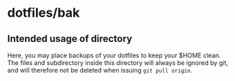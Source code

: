 # dotfiles/bak

## Intended usage of directory

Here, you may place backups of your dotfiles to keep your $HOME clean. The files and subdirectory
inside this directory will always be ignored by git, and will therefore not be deleted when issuing
`git pull origin`.
